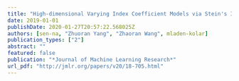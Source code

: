 ```yaml
---
title: "High-dimensional Varying Index Coefficient Models via Stein's Identity"
date: 2019-01-01
publishDate: 2020-01-27T20:57:22.568025Z
authors: [sen-na, "Zhuoran Yang", "Zhaoran Wang", mladen-kolar]
publication_types: ["2"]
abstract: ""
featured: false
publication: "*Journal of Machine Learning Research*"
url_pdf: "http://jmlr.org/papers/v20/18-705.html"
---
```

